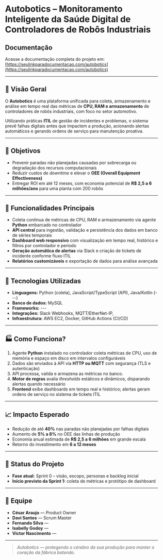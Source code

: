 # Autobotics – Monitoramento Inteligente da Saúde Digital de Controladores de Robôs Industriais

## Documentação
Acesse a documentação completa do projeto em:  
[https://seulinkparadocumentacao.com/autobotics](https://seulinkparadocumentacao.com/autobotics)

---

## 📌 Visão Geral
O **Autobotics** é uma plataforma unificada para coleta, armazenamento e análise em tempo real das métricas de **CPU, RAM e armazenamento** de controladores de robôs industriais, com foco no setor automotivo.  

Utilizando práticas **ITIL** de gestão de incidentes e problemas, o sistema prevê falhas digitais antes que impactem a produção, acionando alertas automáticos e gerando ordens de serviço para manutenção proativa.

---

## 🚀 Objetivos
- Prevenir paradas não planejadas causadas por sobrecarga ou degradação dos recursos computacionais  
- Reduzir custos de *downtime* e elevar o **OEE (Overall Equipment Effectiveness)**  
- Entregar ROI em até 12 meses, com economia potencial de **R$ 2,5 a 6 milhões/ano** para uma planta com 200 robôs  

---

## 📡 Funcionalidades Principais
- Coleta contínua de métricas de CPU, RAM e armazenamento via agente **Python** embarcado no controlador  
- **API central** para ingestão, validação e persistência dos dados em banco de séries temporais  
- **Dashboard web responsivo** com visualização em tempo real, histórico e filtros por controlador e período  
- **Geração automática de alertas** via Slack e criação de tickets de incidente conforme fluxo ITIL  
- **Relatórios customizáveis** e exportação de dados para análise avançada  

---

## 🔧 Tecnologias Utilizadas
- **Linguagens:** Python (coleta), JavaScript/TypeScript (API), Java/Kotlin (---)  
- **Banco de dados:** MySQL
- **Frameworks:** ---
- **Integrações:** Slack Webhooks, MQTT/EtherNet-IP, 
- **Infraestrutura:** AWS EC2, Docker, GitHub Actions (CI/CD)  

---

## 🏭 Como Funciona?
1. Agente **Python** instalado no controlador coleta métricas de CPU, uso de memória e espaço em disco em intervalos configuráveis  
2. Dados são enviados à API via **HTTP ou MQTT** com segurança (TLS e autenticação)  
3. API processa, valida e armazena as métricas no banco.
4. **Motor de regras** avalia *thresholds* estáticos e dinâmicos, disparando alertas quando necessário  
5. **Frontend** exibe dashboards em tempo real e histórico; alertas geram ordens de serviço no sistema de tickets ITIL  

---

## 📈 Impacto Esperado
- Redução de até **40%** nas paradas não planejadas por falhas digitais  
- Aumento de **5% a 8%** no OEE das linhas de produção  
- Economia anual estimada de **R$ 2,5 a 6 milhões** em grande escala  
- Retorno do investimento em **6 a 12 meses**  

---

## 📌 Status do Projeto
- **Fase atual:** Sprint 0 – visão, escopo, personas e backlog inicial  
- **Início previsto da Sprint 1:** coleta de métricas e protótipo de dashboard  

---

## 👥 Equipe
- **César Araujo** — Product Owner  
- **Davi Santos** — Scrum Master
- **Fernando Silva** — 
- **Isabelly Godoy** — 
- **Victor Nascimento** — 

---

> *Autobotics — protegendo o cérebro da sua produção para manter o coração da fábrica batendo.*
